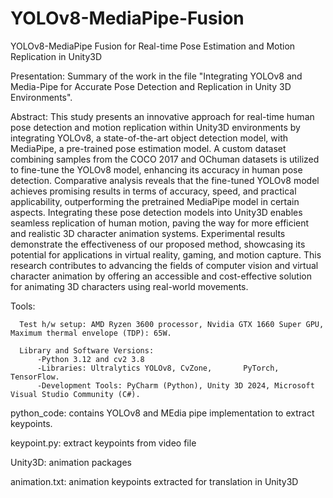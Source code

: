 # YOLOv8-MediaPipe-Fusion
YOLOv8-MediaPipe Fusion for Real-time Pose Estimation and Motion Replication in Unity3D

Presentation: Summary of the work in the file "Integrating YOLOv8 and Media-Pipe for Accurate Pose Detection and Replication in Unity 3D Environments".

Abstract: 
This study presents an innovative approach for real-time human pose detection and motion replication within Unity3D environments by integrating YOLOv8, a state-of-the-art object detection model, with MediaPipe, a pre-trained pose estimation model. A custom dataset combining samples from the COCO 2017 and OChuman datasets is utilized to fine-tune the YOLOv8 model, enhancing its accuracy in human pose detection. Comparative analysis reveals that the fine-tuned YOLOv8 model achieves promising results in terms of accuracy, speed, and practical applicability, outperforming the pretrained MediaPipe model in certain aspects. Integrating these pose detection models into Unity3D enables seamless replication of human motion, paving the way for more efficient and realistic 3D character animation systems. Experimental results demonstrate the effectiveness of our proposed method, showcasing its potential for applications in virtual reality, gaming, and motion capture. This research contributes to advancing the fields of computer vision and virtual character animation by offering an accessible and cost-effective solution for animating 3D characters using real-world movements.

  Tools:

      Test h/w setup: AMD Ryzen 3600 processor, Nvidia GTX 1660 Super GPU, Maximum thermal envelope (TDP): 65W.
  
      Library and Software Versions:
          -Python 3.12 and cv2 3.8 
          -Libraries: Ultralytics YOLOv8, CvZone,       PyTorch, TensorFlow.
          -Development Tools: PyCharm (Python), Unity 3D 2024, Microsoft Visual Studio Community (C#).


python_code: contains YOLOv8 and MEdia pipe implementation to extract keypoints.

keypoint.py: extract keypoints from video file

Unity3D: animation packages

animation.txt: animation keypoints extracted for translation in Unity3D


